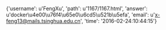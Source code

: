 {'username': u'FengXu', 'path': u'1167/1167.html', 'answer': u'docker\u4e00\u76f4\u65e0\u6cd5\u521b\u5efa', 'email': u'x-feng13@mails.tsinghua.edu.cn', 'time': '2016-02-24:10:44:15'}